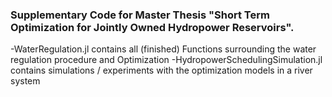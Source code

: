 ### Supplementary Code for Master Thesis "Short Term Optimization for Jointly Owned Hydropower Reservoirs".

-WaterRegulation.jl contains all (finished) Functions surrounding the water regulation procedure and Optimization
-HydropowerSchedulingSimulation.jl contains simulations / experiments with the optimization models in a river system